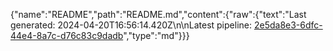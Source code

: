 {"name":"README","path":"README.md","content":{"raw":{"text":"Last generated: 2024-04-20T16:56:14.420Z\n\nLatest pipeline: [2e5da8e3-6dfc-44e4-8a7c-d76c83c9dadb](/pipeline/2e5da8e3-6dfc-44e4-8a7c-d76c83c9dadb)","type":"md"}}}